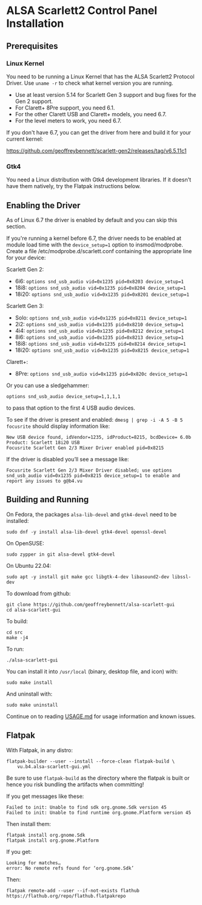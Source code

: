 # ALSA Scarlett2 Control Panel Installation

## Prerequisites

### Linux Kernel

You need to be running a Linux Kernel that has the ALSA Scarlett2
Protocol Driver. Use `uname -r` to check what kernel version you are
running.

- Use at least version 5.14 for Scarlett Gen 3 support and bug fixes
  for the Gen 2 support.
- For Clarett+ 8Pre support, you need 6.1.
- For the other Clarett USB and Clarett+ models, you need 6.7.
- For the level meters to work, you need 6.7.

If you don't have 6.7, you can get the driver from here and build it
for your current kernel:

https://github.com/geoffreybennett/scarlett-gen2/releases/tag/v6.5.11c1

### Gtk4

You need a Linux distribution with Gtk4 development libraries. If it
doesn't have them natively, try the Flatpak instructions below.

## Enabling the Driver

As of Linux 6.7 the driver is enabled by default and you can skip this
section.

If you're running a kernel before 6.7, the driver needs to be enabled
at module load time with the `device_setup=1` option to
insmod/modprobe. Create a file /etc/modprobe.d/scarlett.conf
containing the appropriate line for your device:

Scarlett Gen 2:

- 6i6: `options snd_usb_audio vid=0x1235 pid=0x8203 device_setup=1`
- 18i8: `options snd_usb_audio vid=0x1235 pid=0x8204 device_setup=1`
- 18i20: `options snd_usb_audio vid=0x1235 pid=0x8201 device_setup=1`

Scarlett Gen 3:

- Solo: `options snd_usb_audio vid=0x1235 pid=0x8211 device_setup=1`
- 2i2: `options snd_usb_audio vid=0x1235 pid=0x8210 device_setup=1`
- 4i4: `options snd_usb_audio vid=0x1235 pid=0x8212 device_setup=1`
- 8i6: `options snd_usb_audio vid=0x1235 pid=0x8213 device_setup=1`
- 18i8: `options snd_usb_audio vid=0x1235 pid=0x8214 device_setup=1`
- 18i20: `options snd_usb_audio vid=0x1235 pid=0x8215 device_setup=1`

Clarett+:

- 8Pre: `options snd_usb_audio vid=0x1235 pid=0x820c device_setup=1`

Or you can use a sledgehammer:
```
options snd_usb_audio device_setup=1,1,1,1
```
to pass that option to the first 4 USB audio devices.

To see if the driver is present and enabled: `dmesg | grep -i -A 5 -B
5 focusrite` should display information like:

```
New USB device found, idVendor=1235, idProduct=8215, bcdDevice= 6.0b
Product: Scarlett 18i20 USB
Focusrite Scarlett Gen 2/3 Mixer Driver enabled pid=0x8215
```

If the driver is disabled you’ll see a message like:

```
Focusrite Scarlett Gen 2/3 Mixer Driver disabled; use options
snd_usb_audio vid=0x1235 pid=0x8215 device_setup=1 to enable and
report any issues to g@b4.vu
```

## Building and Running

On Fedora, the packages `alsa-lib-devel` and `gtk4-devel` need to be
installed:

```
sudo dnf -y install alsa-lib-devel gtk4-devel openssl-devel
```

On OpenSUSE:

```
sudo zypper in git alsa-devel gtk4-devel
```

On Ubuntu 22.04:

```
sudo apt -y install git make gcc libgtk-4-dev libasound2-dev libssl-dev
```

To download from github:

```
git clone https://github.com/geoffreybennett/alsa-scarlett-gui
cd alsa-scarlett-gui
```

To build:

```
cd src
make -j4
```

To run:

```
./alsa-scarlett-gui
```

You can install it into `/usr/local` (binary, desktop file, and icon)
with:

```
sudo make install
```

And uninstall with:

```
sudo make uninstall
```

Continue on to reading [USAGE.md](USAGE.md) for usage information and
known issues.

## Flatpak

With Flatpak, in any distro:

```
flatpak-builder --user --install --force-clean flatpak-build \
    vu.b4.alsa-scarlett-gui.yml
```

Be sure to use `flatpak-build` as the directory where the flatpak is
built or hence you risk bundling the artifacts when committing!

If you get messages like these:

```
Failed to init: Unable to find sdk org.gnome.Sdk version 45
Failed to init: Unable to find runtime org.gnome.Platform version 45
```

Then install them:

```
flatpak install org.gnome.Sdk
flatpak install org.gnome.Platform
```

If you get:

```
Looking for matches…
error: No remote refs found for ‘org.gnome.Sdk’
```

Then:

```
flatpak remote-add --user --if-not-exists flathub https://flathub.org/repo/flathub.flatpakrepo
```
